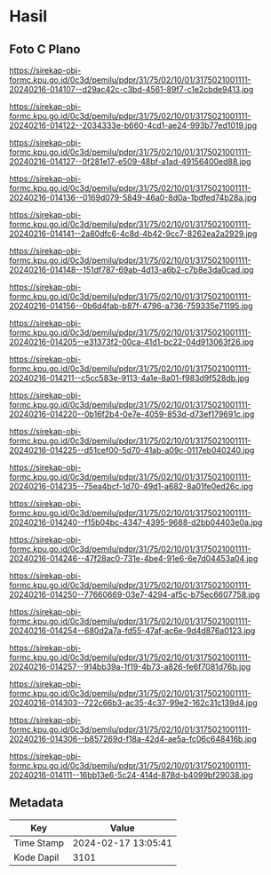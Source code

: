 # Hasil

## Foto C Plano

https://sirekap-obj-formc.kpu.go.id/0c3d/pemilu/pdpr/31/75/02/10/01/3175021001111-20240216-014107--d29ac42c-c3bd-4561-89f7-c1e2cbde9413.jpg

https://sirekap-obj-formc.kpu.go.id/0c3d/pemilu/pdpr/31/75/02/10/01/3175021001111-20240216-014122--2034333e-b660-4cd1-ae24-993b77ed1019.jpg

https://sirekap-obj-formc.kpu.go.id/0c3d/pemilu/pdpr/31/75/02/10/01/3175021001111-20240216-014127--0f281e17-e509-48bf-a1ad-49156400ed88.jpg

https://sirekap-obj-formc.kpu.go.id/0c3d/pemilu/pdpr/31/75/02/10/01/3175021001111-20240216-014136--0169d079-5849-46a0-8d0a-1bdfed74b28a.jpg

https://sirekap-obj-formc.kpu.go.id/0c3d/pemilu/pdpr/31/75/02/10/01/3175021001111-20240216-014141--2a80dfc6-4c8d-4b42-9cc7-8262ea2a2929.jpg

https://sirekap-obj-formc.kpu.go.id/0c3d/pemilu/pdpr/31/75/02/10/01/3175021001111-20240216-014148--151df787-69ab-4d13-a6b2-c7b8e3da0cad.jpg

https://sirekap-obj-formc.kpu.go.id/0c3d/pemilu/pdpr/31/75/02/10/01/3175021001111-20240216-014156--0b6d4fab-b87f-4796-a736-759335e71195.jpg

https://sirekap-obj-formc.kpu.go.id/0c3d/pemilu/pdpr/31/75/02/10/01/3175021001111-20240216-014205--e31373f2-00ca-41d1-bc22-04d913063f26.jpg

https://sirekap-obj-formc.kpu.go.id/0c3d/pemilu/pdpr/31/75/02/10/01/3175021001111-20240216-014211--c5cc583e-9113-4a1e-8a01-f983d9f528db.jpg

https://sirekap-obj-formc.kpu.go.id/0c3d/pemilu/pdpr/31/75/02/10/01/3175021001111-20240216-014220--0b16f2b4-0e7e-4059-853d-d73ef179691c.jpg

https://sirekap-obj-formc.kpu.go.id/0c3d/pemilu/pdpr/31/75/02/10/01/3175021001111-20240216-014225--d51cef00-5d70-41ab-a09c-0117eb040240.jpg

https://sirekap-obj-formc.kpu.go.id/0c3d/pemilu/pdpr/31/75/02/10/01/3175021001111-20240216-014235--75ea4bcf-1d70-49d1-a682-8a01fe0ed26c.jpg

https://sirekap-obj-formc.kpu.go.id/0c3d/pemilu/pdpr/31/75/02/10/01/3175021001111-20240216-014240--f15b04bc-4347-4395-9688-d2bb04403e0a.jpg

https://sirekap-obj-formc.kpu.go.id/0c3d/pemilu/pdpr/31/75/02/10/01/3175021001111-20240216-014246--47f28ac0-731e-4be4-91e6-6e7d04453a04.jpg

https://sirekap-obj-formc.kpu.go.id/0c3d/pemilu/pdpr/31/75/02/10/01/3175021001111-20240216-014250--77660669-03e7-4294-af5c-b75ec6607758.jpg

https://sirekap-obj-formc.kpu.go.id/0c3d/pemilu/pdpr/31/75/02/10/01/3175021001111-20240216-014254--680d2a7a-fd55-47af-ac6e-9d4d876a0123.jpg

https://sirekap-obj-formc.kpu.go.id/0c3d/pemilu/pdpr/31/75/02/10/01/3175021001111-20240216-014257--914bb39a-1f19-4b73-a826-fe6f7081d76b.jpg

https://sirekap-obj-formc.kpu.go.id/0c3d/pemilu/pdpr/31/75/02/10/01/3175021001111-20240216-014303--722c66b3-ac35-4c37-99e2-162c31c139d4.jpg

https://sirekap-obj-formc.kpu.go.id/0c3d/pemilu/pdpr/31/75/02/10/01/3175021001111-20240216-014306--b857269d-f18a-42d4-ae5a-fc06c648416b.jpg

https://sirekap-obj-formc.kpu.go.id/0c3d/pemilu/pdpr/31/75/02/10/01/3175021001111-20240216-014111--16bb13e6-5c24-414d-878d-b4099bf29038.jpg


## Metadata

| Key        | Value               |
| ---------- | ------------------- |
| Time Stamp | 2024-02-17 13:05:41 |
| Kode Dapil | 3101                |



